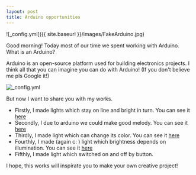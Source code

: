 ```yaml
---
layout: post
title: Arduino opportunities
---
```

![_config.yml]({{ site.baseurl }}/images/FakeArduino.jpg)

Good morning! Today most of our time we spent working with Arduino. What is an Arduino? 

Arduino is an open-source platform used for building electronics projects. I think all that you can imagine you can do with Arduino! 
(If you don't believe me pls Google it!)

![_config.yml](http://fritzing.org/media/fritzing-repo/projects/i/in-out-temperature-by-ds18b20-sensor/images/In-Out_temperature_bb.png)

But now I want to share you with my works. 
- Firstly, I made lights which stay on line and bright in turn. You can see it [here](https://www.youtube.com/watch?v=NnWdAU8nC_Y)
- Secondly, I due to arduino we could make good melody. You can see it [here](https://www.youtube.com/watch?v=ZanwIxI4HYo)
- Thirdly, I made light which can change its color. You can see it [here](https://www.youtube.com/watch?v=R-zyeRNGy9Y)
- Fourthly, I made (again c: ) light which brightness depends on illumination. You can see it [here](https://www.youtube.com/watch?v=azXOV3zaPos)
- Fifthly, I made light which switched on and off by button.

I hope, this works will inspirate you to make your own creative project!
